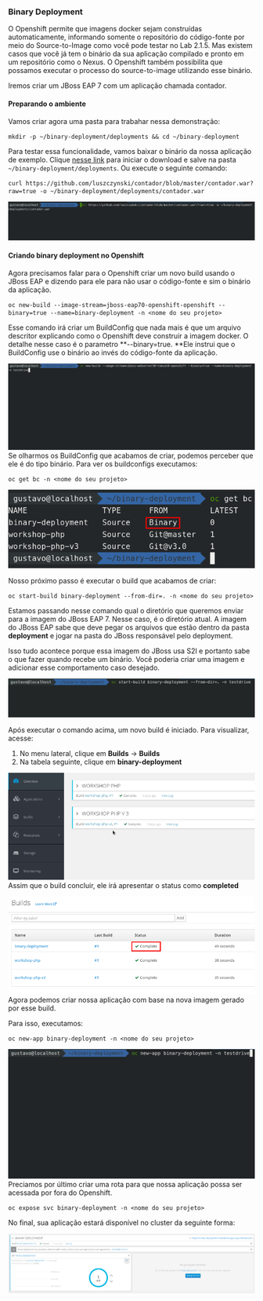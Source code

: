 ### Binary Deployment

O Openshift permite que imagens docker sejam construídas automaticamente, informando somente o repositório do código-fonte por meio do Source-to-Image como você pode testar no Lab 2.1.5. Mas existem casos que você já tem o binário da sua aplicação compilado e pronto em um repositório como o Nexus. O Openshift também possibilita que possamos executar o processo do source-to-image utilizando esse binário.

Iremos criar um JBoss EAP 7 com um aplicação chamada contador.

#### Preparando o ambiente

Vamos criar agora uma pasta para trabahar nessa demonstração:

```
mkdir -p ~/binary-deployment/deployments && cd ~/binary-deployment
```

Para testar essa funcionalidade, vamos baixar o binário da nossa aplicação de exemplo. Clique [nesse link](https://github.com/luszczynski/contador/blob/master/contador.war?raw=true) para iniciar o download e salve na pasta `~/binary-deployment/deployments`. Ou execute o seguinte comando:

```
curl https://github.com/luszczynski/contador/blob/master/contador.war?raw=true -o ~/binary-deployment/deployments/contador.war
```

![](/assets/show-contador.gif)

#### Criando binary deployment no Openshift

Agora precisamos falar para o Openshift criar um novo build usando o JBoss EAP e dizendo para ele para não usar o código-fonte e sim o binário da aplicação.

```
oc new-build --image-stream=jboss-eap70-openshift-openshift --binary=true --name=binary-deployment -n <nome do seu projeto>
```

Esse comando irá criar um BuildConfig que nada mais é que um arquivo descritor explicando como o Openshift deve construir a imagem docker. O detalhe nesse caso é o parametro **--binary=true. **Ele instrui que o BuildConfig use o binário ao invés do código-fonte da aplicação.

![](/assets/bc-binary.gif)Se olharmos os BuildConfig que acabamos de criar, podemos perceber que ele é do tipo binário. Para ver os buildconfigs executamos:

```
oc get bc -n <nome do seu projeto>
```

![](/assets/Selection_057.png)

Nosso próximo passo é executar o build que acabamos de criar:

```
oc start-build binary-deployment --from-dir=. -n <nome do seu projeto>
```

Estamos passando nesse comando qual o diretório que queremos enviar para a imagem do JBoss EAP 7. Nesse caso, é o diretório atual. A imagem do JBoss EAP sabe que deve pegar os arquivos que estão dentro da pasta **deployment** e jogar na pasta do JBoss responsável pelo deployment.

Isso tudo acontece porque essa imagem do JBoss usa S2I e portanto sabe o que fazer quando recebe um binário. Você poderia criar uma imagem e adicionar esse comportamento caso desejado.

![](/assets/start-build.gif)

Após executar o comando acima, um novo build é iniciado. Para visualizar, acesse:

1. No menu lateral, clique em **Builds** -&gt; **Builds**
2. Na tabela seguinte, clique em **binary-deployment**

![](/assets/access-build.gif)Assim que o build concluir, ele irá apresentar o status como **completed**

![](/assets/Selection_058.png)Agora podemos criar nossa aplicação com base na nova imagem gerado por esse build.

Para isso, executamos:

```
oc new-app binary-deployment -n <nome do seu projeto>
```

![](/assets/new-app-binary-deployment.gif)Preciamos por último criar uma rota para que nossa aplicação possa ser acessada por fora do Openshift.

```
oc expose svc binary-deployment -n <nome do seu projeto>
```

No final, sua aplicação estará disponível no cluster da seguinte forma:

![](/assets/Selection_059.png)

